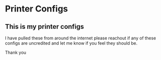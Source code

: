 # Printer Configs
## This is my printer configs 
I have pulled these from around the internet please reachout if any of these configs are uncredited and let me know if you feel they should be.

Thank you
